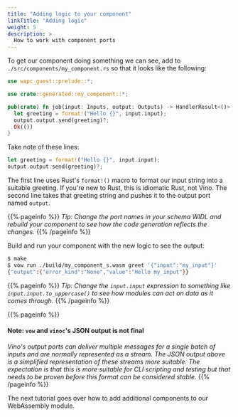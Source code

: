 ```yaml
---
title: "Adding logic to your component"
linkTitle: "Adding logic"
weight: 5
description: >
  How to work with component ports
---
```


To get our component doing something we can see, add to `./src/components/my_component.rs` so that it looks like the following:

```rs
use wapc_guest::prelude::*;

use crate::generated::my_component::*;

pub(crate) fn job(input: Inputs, output: Outputs) -> HandlerResult<()> {
  let greeting = format!("Hello {}", input.input);
  output.output.send(greeting)?;
  Ok(())
}
```

Take note of these lines:

```rust
let greeting = format!("Hello {}", input.input);
output.output.send(greeting)?;
```

The first line uses Rust's `format!()` macro to format our input string into a suitable greeting. If you're new to Rust, this is idiomatic Rust, not Vino. The second line takes that greeting string and pushes it to the output port named `output`.

{{% pageinfo %}}
_Tip: Change the port names in your schema WIDL and rebuild your component to see how the code generation reflects the changes._
{{% /pageinfo %}}

Build and run your component with the new logic to see the output:

```sh
$ make
$ vow run ./build/my_component_s.wasm greet '{"input":"my_input"}'
{"output":{"error_kind":"None","value":"Hello my_input"}}
```

{{% pageinfo %}}
_Tip: Change the `input.input` expression to something like `input.input.to_uppercase()` to see how modules can act on data as it comes through._
{{% /pageinfo %}}

{{% pageinfo %}}

#### Note: `vow` and `vinoc`'s JSON output is not final

_Vino's output ports can deliver multiple messages for a single batch of inputs and are normally represented as a stream. The JSON output above is a simplified representation of these streams more suitable. The expectation is that this is more suitable for CLI scripting and testing but that needs to be proven before this format can be considered stable._
{{% /pageinfo %}}

The next tutorial goes over how to add additional components to our WebAssembly module.
